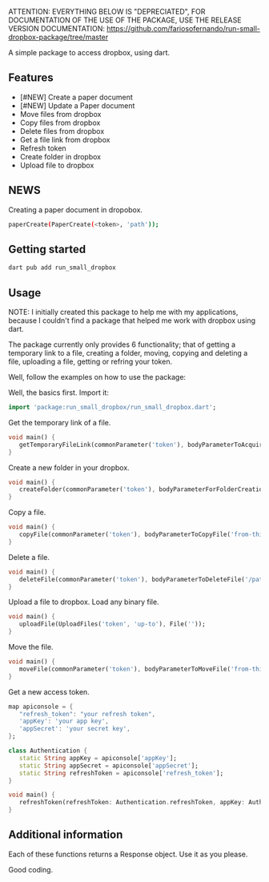 ATTENTION: EVERYTHING BELOW IS "DEPRECIATED", FOR DOCUMENTATION OF THE USE OF THE PACKAGE, USE THE RELEASE VERSION DOCUMENTATION: https://github.com/fariosofernando/run-small-dropbox-package/tree/master

A simple package to access dropbox, using dart.

## Features
<ul>
   <li>[#NEW] Create a paper document</li>
   <li>[#NEW] Update a Paper document</li>
   <li>Move files from dropbox</li>
   <li>Copy files from dropbox</li>
   <li>Delete files from dropbox</li>
   <li>Get a file link from dropbox</li>
   <li>Refresh token</li>
   <li>Create folder in dropbox</li>
   <li>Upload file to dropbox</li>
</ul>

## NEWS
Creating a paper document in dropobox.
~~~bash
paperCreate(PaperCreate(<token>, 'path'));
~~~

## Getting started

~~~bash
dart pub add run_small_dropbox
~~~

## Usage

NOTE: I initially created this package to help me with my applications, because I couldn't find a package that helped me work with dropbox using dart.

The package currently only provides 6 functionality; that of getting a temporary link to a file, creating a folder, moving, copying and deleting a file, uploading a file, getting or refring your token.

Well, follow the examples on how to use the package:

Well, the basics first. Import it:

~~~dart
import 'package:run_small_dropbox/run_small_dropbox.dart';
~~~

Get the temporary link of a file.
~~~dart
void main() {
   getTemporaryFileLink(commonParameter('token'), bodyParameterToAcquireTheTemporaryLink('/path/file'));
}
~~~

Create a new folder in your dropbox.
~~~dart
void main() {
   createFolder(commonParameter('token'), bodyParameterForFolderCreation('/my-new-folder'));
}
~~~

Copy a file.
~~~dart
void main() {
   copyFile(commonParameter('token'), bodyParameterToCopyFile('from-this-path', 'to-here-path'));
}
~~~

Delete a file.
~~~dart
void main() {
   deleteFile(commonParameter('token'), bodyParameterToDeleteFile('/path/file'));
}
~~~

Upload a file to dropbox.
Load any binary file.
~~~dart
void main() {
   uploadFile(UploadFiles('token', 'up-to'), File(''));
}
~~~

Move the file.
~~~dart
void main() {
   moveFile(commonParameter('token'), bodyParameterToMoveFile('from-this-path', 'to-here-path'));
}
~~~


Get a new access token.
~~~dart
map apiconsole = {
   "refresh_token": "your refresh token",
   'appKey': 'your app key',
   'appSecret': 'your secret key',
};

class Authentication {
   static String appKey = apiconsole['appKey'];
   static String appSecret = apiconsole['appSecret'];
   static String refreshToken = apiconsole['refresh_token'];
}

void main() {
   refreshToken(refreshToken: Authentication.refreshToken, appKey: Authentication.appKey, secretKey: Authentication.appSecret);
}
~~~


## Additional information

Each of these functions returns a Response object. Use it as you please.

Good coding.
